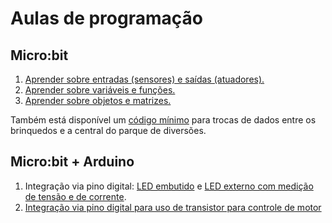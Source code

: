 # Aulas de programação

##  Micro:bit

1. [Aprender sobre entradas (sensores) e saídas (atuadores).](aula-1.md)
1. [Aprender sobre variáveis e funções.](aula-2.md)
1. [Aprender sobre objetos e matrizes.](aula-3.md)

Também está disponível um [código mínimo](feira.md) para trocas de dados entre os brinquedos e a central do parque de diversões. 

## Micro:bit + Arduino

1. Integração via pino digital: [LED embutido](https://www.tinkercad.com/things/1ArJyQvR39u-itl-20242-microbit-arduino) e [LED externo com medição de tensão e de corrente](https://www.tinkercad.com/things/kov5NkdBwmp-itl-20242-microbit-arduino-placa-de-ensaio).
1. [Integração via pino digital para uso de  transistor para controle de motor](https://www.tinkercad.com/things/jSx19TtkABU-itl-20242-microbit-arduino-placa-de-ensaio-motor)

